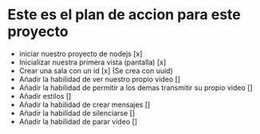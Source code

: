 # Este es el plan de accion para este proyecto

- iniciar nuestro proyecto de nodejs [x]
- Inicializar nuestra primera vista (pantalla) [x]
- Crear una sala con un id [x] (Se crea con uuid)
- Añadir la habilidad de ver nuestro propio video []
- Añadir la habilidad de permitir a los demas transmitir su propio video []
- Añadir estilos []
- Añadir la habilidad de crear mensajes []
- Añadir la habilidad de silenciarse []
- Añadir la habilidad de parar video []
